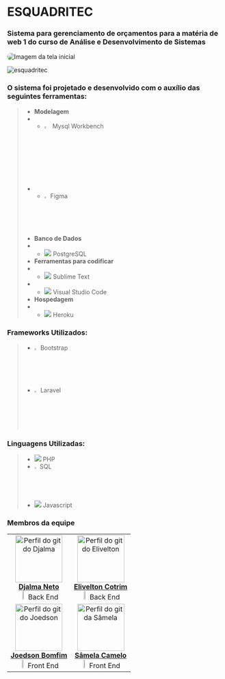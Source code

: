 # ESQUADRITEC

### **Sistema para gerenciamento de orçamentos para a matéria de web 1 do curso de Análise e Desenvolvimento de Sistemas**

<!-- <img style="border-radius:15px"  alt="PrintScreen" src="imagens/tela_home.png"/> -->
<img style="border-radius:15px"  alt="Imagem da tela inicial" src="imagens/tela_home.png"/>

![esquadritec](documentos/esquadritec.gif)

<!-- ![alt text](BD.png) -->

 ### O sistema foi projetado e desenvolvido com o auxílio das seguintes ferramentas:
>  - **Modelagem**
> -  - <img src="https://img.icons8.com/color/20/4a90e2/mysql-logo.png" width="3.5%"/> Mysql Workbench 
> -  - <img src="https://img.icons8.com/fluent/48/000000/figma.png" width="2.3%"/> Figma
> - **Banco de Dados**
> - - <img src="https://img.icons8.com/color/20/000000/postgreesql.png"/> PostgreSQL
> - **Ferramentas para codificar**
> - -  <img src="https://img.icons8.com/fluent/20/000000/sublime-text.png"/>  Sublime Text
> - - <img src="https://img.icons8.com/fluent/20/000000/visual-studio-code-2019.png"/> Visual Studio Code
>  - **Hospedagem**
>  - - <img src="https://img.icons8.com/color/20/000000/heroku.png"/> Heroku

### Frameworks Utilizados:
>  - <img src="https://img.icons8.com/color/48/000000/bootstrap.png" width="2.3%"/> Bootstrap
>  - <img src="https://img.icons8.com/fluent/48/000000/laravel.png" width="2.3%"/> Laravel

 ### Linguagens Utilizadas:
> - <img src="https://img.icons8.com/ios-filled/20/4a90e2/php-logo.png"/> PHP
> - <img src="https://img.icons8.com/metro/20/000000/sql.png" width="2%"/> SQL
> - <img src="https://img.icons8.com/color/20/000000/javascript.png"/> Javascript

### **Membros da equipe** 
<table align="center">
	    <tr>
	        <td align="center">
	            <a href="https://github.com/Djalma-Neto">
	                <img alt="Perfil do git do Djalma" width="110" src="https://avatars.githubusercontent.com/u/64264886?s=460&u=ca26b98ae91465e9101d272a62809832d7f60ff3&v=4"/>
	                <br/>
	                <b>Djalma Neto</b>
	            </a>
	            <br><img src="https://img.icons8.com/ultraviolet/40/000000/elephant.png" width="12%"/> Back End</br>
	        </td>
          <td align="center">
	            <a href="https://github.com/EliveltonCotrim">
	                <img alt="Perfil do git do Elivelton" width="110" src="https://avatars.githubusercontent.com/u/54777067?v=4"/>
	                <br/>
	                <b>Elivelton Cotrim</b>
	            </a>
	            <br><img src="https://img.icons8.com/ultraviolet/40/000000/elephant.png" width="12%"/> Back End</br>
	        </td>
	    </tr>
	        <td align="center">
	            <a href="https://github.com/Joedson-Bomfim">
	                <img alt="Perfil do git do Joedson" width="110" src="https://avatars.githubusercontent.com/u/60985442?s=460&u=927c910cb65c33d61d844872645eee90e163c257&v=4"/>
	                <br/>
	                <b>Joedson Bomfim</b>
	            </a>
	            <br><img src="https://img.icons8.com/nolan/40/laptop.png" width="12%"/> Front End</br>
	        </td>
	        <td align="center">
	            <a href="https://github.com/samelabrito"> 
			    <img alt="Perfil do git da Sâmela" width="110" src="https://avatars.githubusercontent.com/u/69491431?s=400&u=384f3b68461c6128771908463eded48e1265735e&v=4">
	                <br/>
			<b>Sâmela Camelo</b>
	            </a>
	            <br><img src="https://img.icons8.com/nolan/40/laptop.png" width="12%"/> Front End</br>
	        </td>
	    </tr>
</table>

<!--
### Acesse o sistema por aqui
- <a alt="sistema esquadritec" href="www.sistema.com">Sistema Esquadritec</a>

-->
